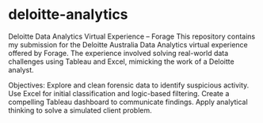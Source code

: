 # deloitte-analytics

Deloitte Data Analytics Virtual Experience – Forage
This repository contains my submission for the Deloitte Australia Data Analytics virtual experience offered by Forage. The experience involved solving real-world data challenges using Tableau and Excel, mimicking the work of a Deloitte analyst.


Objectives:
Explore and clean forensic data to identify suspicious activity.
Use Excel for initial classification and logic-based filtering.
Create a compelling Tableau dashboard to communicate findings.
Apply analytical thinking to solve a simulated client problem.
